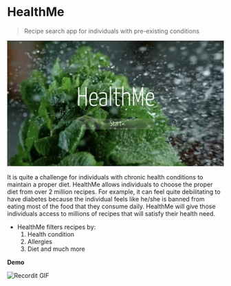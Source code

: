 

# HealthMe

> Recipe search app for individuals with pre-existing conditions



[![Welcome To HealthMe](./assets/welcome.png)]()

It is quite a challenge for individuals with chronic health conditions to maintain a proper diet. HealthMe allows individuals to choose the proper diet from over 2 million recipes. For example, it can feel quite debilitating to have diabetes because the individual feels like he/she is banned from eating most of the food that they consume daily.  HealthMe will give those individuals access to millions of recipes that will satisfy their health need.  

- HealthMe filters recipes by:
  1. Health condition
  2. Allergies
  3. Diet and much more



**Demo**

![Recordit GIF](./assets/demo.gif)




